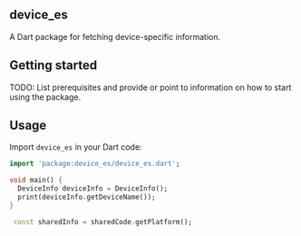 
## device_es

A Dart package for fetching device-specific information.

## Getting started

TODO: List prerequisites and provide or point to information on how to
start using the package.

## Usage

Import `device_es` in your Dart code:

```dart
import 'package:device_es/device_es.dart';

void main() {
  DeviceInfo deviceInfo = DeviceInfo();
  print(deviceInfo.getDeviceName());
}

 const sharedInfo = sharedCode.getPlatform();
```

